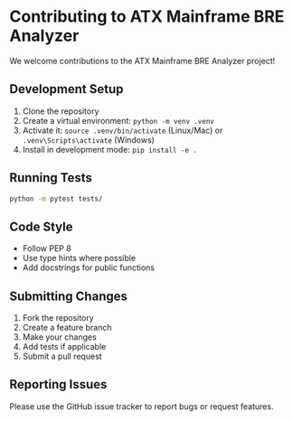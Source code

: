 # Contributing to ATX Mainframe BRE Analyzer

We welcome contributions to the ATX Mainframe BRE Analyzer project!

## Development Setup

1. Clone the repository
2. Create a virtual environment: `python -m venv .venv`
3. Activate it: `source .venv/bin/activate` (Linux/Mac) or `.venv\Scripts\activate` (Windows)
4. Install in development mode: `pip install -e .`

## Running Tests

```bash
python -m pytest tests/
```

## Code Style

- Follow PEP 8
- Use type hints where possible
- Add docstrings for public functions

## Submitting Changes

1. Fork the repository
2. Create a feature branch
3. Make your changes
4. Add tests if applicable
5. Submit a pull request

## Reporting Issues

Please use the GitHub issue tracker to report bugs or request features.
